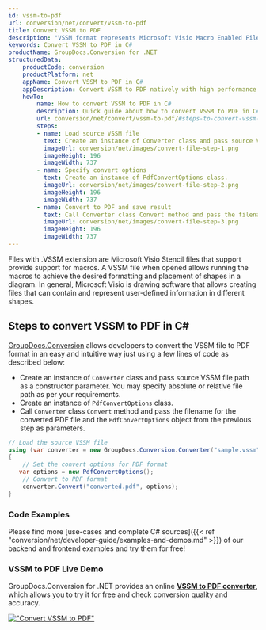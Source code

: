```yaml
---
id: vssm-to-pdf
url: conversion/net/convert/vssm-to-pdf
title: Convert VSSM to PDF
description: "VSSM format represents Microsoft Visio Macro Enabled File Format with .vssm extension. Learn how to convert VSSM to PDF file programmatically in C# language using GroupDocs.Conversion for .NET library."
keywords: Convert VSSM to PDF in C#
productName: GroupDocs.Conversion for .NET
structuredData:
    productCode: conversion
    productPlatform: net
    appName: Convert VSSM to PDF in C#
    appDescription: Convert VSSM to PDF natively with high performance using C# language and server side GroupDocs.Conversion for .NET APIs, without the use of any software like Microsoft or Open Office.
    howTo:
        name: How to convert VSSM to PDF in C# 
        description: Quick guide about how to convert VSSM to PDF in C# with high performance and accuracy.
        url: conversion/net/convert/vssm-to-pdf/#steps-to-convert-vssm-to-pdf-in-c
        steps:
        - name: Load source VSSM file 
          text: Create an instance of Converter class and pass source VSSM file path as a constructor parameter. You may specify absolute or relative file path as per your requirements. 
          imageUrl: conversion/net/images/convert-file-step-1.png
          imageHeight: 196
          imageWidth: 737
        - name: Specify convert options 
          text: Create an instance of PdfConvertOptions class.
          imageUrl: conversion/net/images/convert-file-step-2.png
          imageHeight: 196
          imageWidth: 737
        - name: Convert to PDF and save result 
          text: Call Converter class Convert method and pass the filename for the converted HTML file and the PdfConvertOptions object from the previous step as parameters.
          imageUrl: conversion/net/images/convert-file-step-3.png
          imageHeight: 196
          imageWidth: 737
---
```


Files with .VSSM extension are Microsoft Visio Stencil files that support provide support for macros. A VSSM file when opened allows running the macros to achieve the desired formatting and placement of shapes in a diagram. In general, Microsoft Visio is drawing software that allows creating files that can contain and represent user-defined information in different shapes.

## Steps to convert VSSM to PDF in C#

[GroupDocs.Conversion](https://products.groupdocs.com/conversion/net) allows developers to convert the VSSM file to PDF format in an easy and intuitive way just using a few lines of code as described below:

* Create an instance of `Converter` class and pass source VSSM file path as a constructor parameter. You may specify absolute or relative file path as per your requirements. 
* Create an instance of `PdfConvertOptions` class.
* Call `Converter` class `Convert` method and pass the filename for the converted PDF file and the `PdfConvertOptions` object from the previous step as parameters.

```csharp
// Load the source VSSM file
using (var converter = new GroupDocs.Conversion.Converter("sample.vssm"))
{
    // Set the convert options for PDF format
   var options = new PdfConvertOptions();
    // Convert to PDF format
    converter.Convert("converted.pdf", options);
}
```

### Code Examples

Please find more [use-cases and complete C# sources]({{< ref "conversion/net/developer-guide/examples-and-demos.md" >}}) of our backend and frontend examples and try them for free!

### VSSM to PDF Live Demo

GroupDocs.Conversion for .NET provides an online [**VSSM to PDF converter**](https://products.groupdocs.app/conversion/vssm-to-pdf), which allows you to try it for free and check conversion quality and accuracy.

[!["Convert VSSM to PDF"](conversion/net/images/convert-to-pdf/convert-vssm-to-pdf.png)](https://products.groupdocs.app/conversion/vssm-to-pdf)